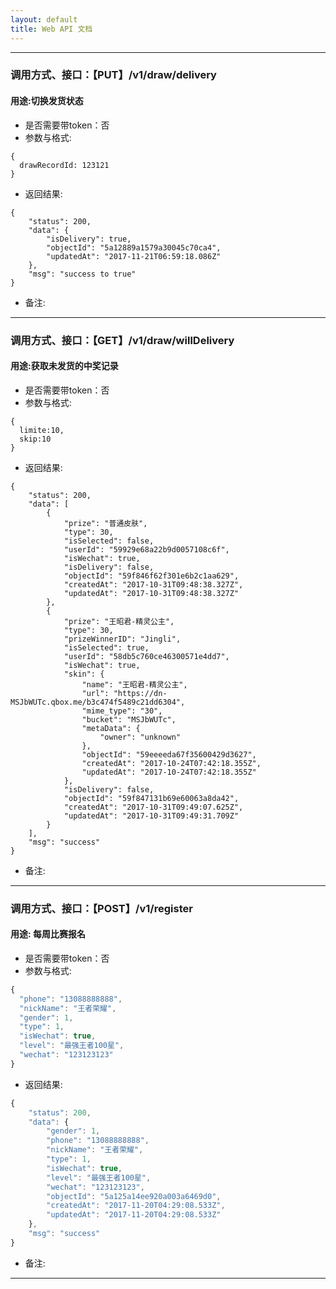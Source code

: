```yaml
---
layout: default
title: Web API 文档
---
```


---

### 调用方式、接口：【PUT】/v1/draw/delivery

####  用途:切换发货状态

- 是否需要带token：否
- 参数与格式: 
```
{
  drawRecordId: 123121
}
```

- 返回结果:
````
{
    "status": 200,
    "data": {
        "isDelivery": true,
        "objectId": "5a12889a1579a30045c70ca4",
        "updatedAt": "2017-11-21T06:59:18.086Z"
    },
    "msg": "success to true"
}
````

- 备注: 
---

### 调用方式、接口：【GET】/v1/draw/willDelivery

####  用途:获取未发货的中奖记录

- 是否需要带token：否
- 参数与格式: 
```
{
  limite:10,
  skip:10
}
```

- 返回结果:
```
{
    "status": 200,
    "data": [
        {
            "prize": "普通皮肤",
            "type": 30,
            "isSelected": false,
            "userId": "59929e68a22b9d0057108c6f",
            "isWechat": true,
            "isDelivery": false,
            "objectId": "59f846f62f301e6b2c1aa629",
            "createdAt": "2017-10-31T09:48:38.327Z",
            "updatedAt": "2017-10-31T09:48:38.327Z"
        },
        {
            "prize": "王昭君-精灵公主",
            "type": 30,
            "prizeWinnerID": "Jingli",
            "isSelected": true,
            "userId": "58db5c760ce46300571e4dd7",
            "isWechat": true,
            "skin": {
                "name": "王昭君-精灵公主",
                "url": "https://dn-MSJbWUTc.qbox.me/b3c474f5489c21dd6304",
                "mime_type": "30",
                "bucket": "MSJbWUTc",
                "metaData": {
                    "owner": "unknown"
                },
                "objectId": "59eeeeda67f35600429d3627",
                "createdAt": "2017-10-24T07:42:18.355Z",
                "updatedAt": "2017-10-24T07:42:18.355Z"
            },
            "isDelivery": false,
            "objectId": "59f847131b69e60063a8da42",
            "createdAt": "2017-10-31T09:49:07.625Z",
            "updatedAt": "2017-10-31T09:49:31.709Z"
        }
    ],
    "msg": "success"
}
```

- 备注: 
---

### 调用方式、接口：【POST】/v1/register

####  用途: 每周比赛报名

- 是否需要带token：否
- 参数与格式: 
```javascript
{
  "phone": "13088888888",
  "nickName": "王者荣耀",
  "gender": 1,
  "type": 1,
  "isWechat": true,
  "level": "最强王者100星",
  "wechat": "123123123"
}
```

- 返回结果:
```javascript
{
    "status": 200,
    "data": {
        "gender": 1,
        "phone": "13088888888",
        "nickName": "王者荣耀",
        "type": 1,
        "isWechat": true,
        "level": "最强王者100星",
        "wechat": "123123123",
        "objectId": "5a125a14ee920a003a6469d0",
        "createdAt": "2017-11-20T04:29:08.533Z",
        "updatedAt": "2017-11-20T04:29:08.533Z"
    },
    "msg": "success"
}
```

- 备注: 
---

